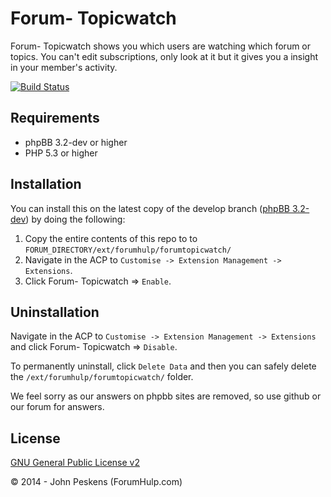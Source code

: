 ﻿Forum- Topicwatch
=========

Forum- Topicwatch shows you which users are watching which forum or topics. You can't edit subscriptions, only look at it but it gives you a insight in your member's activity. 

[![Build Status](https://travis-ci.org/ForumHulp/Forum--TopicWatch.svg?branch=master)](https://travis-ci.org/ForumHulp/Forum--TopicWatch)

## Requirements
* phpBB 3.2-dev or higher
* PHP 5.3 or higher

## Installation
You can install this on the latest copy of the develop branch ([phpBB 3.2-dev](https://github.com/phpbb/phpbb3)) by doing the following:

1. Copy the entire contents of this repo to to `FORUM_DIRECTORY/ext/forumhulp/forumtopicwatch/`
2. Navigate in the ACP to `Customise -> Extension Management -> Extensions`.
3. Click Forum- Topicwatch => `Enable`.

## Uninstallation
Navigate in the ACP to `Customise -> Extension Management -> Extensions` and click Forum- Topicwatch => `Disable`.

To permanently uninstall, click `Delete Data` and then you can safely delete the `/ext/forumhulp/forumtopicwatch/` folder.

We feel sorry as our answers on phpbb sites are removed, so use github or our forum for answers.

## License
[GNU General Public License v2](http://opensource.org/licenses/GPL-2.0)

© 2014 - John Peskens (ForumHulp.com)